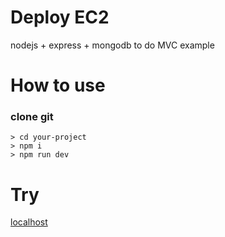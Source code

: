 # Deploy EC2

nodejs + express + mongodb to do MVC example

# How to use

### clone git

```
> cd your-project
> npm i
> npm run dev
```

# Try

[localhost](http://localhost:3051)
